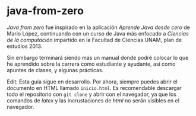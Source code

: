 # java-from-zero

_Java from zero_ fue inspirado en la aplicación _Aprende Java desde
cero_ de Mario López, continuando con un curso de Java más enfocado a
*Ciencias de la computación* impartido en la Facultad de Ciencias
UNAM, plan de estudios 2013. 

Sin embargo terminará siendo más un manual donde podré colocar lo que
he aprendido sobre la carrera como estudiante y ayudante, así como
apuntes de clases, y algunas prácticas. 

Edit: Esta guía sigue en desarrollo. Por ahora, siempre puedes abrir
el documento en HTML llamado `inicio.html`. Es recomendable descargar
todo el repositorio con `git clone` y abrir con el navegador, ya que
los comandos de *latex* y las incrustaciones de *html* no serán
visibles en el navegador.

 
